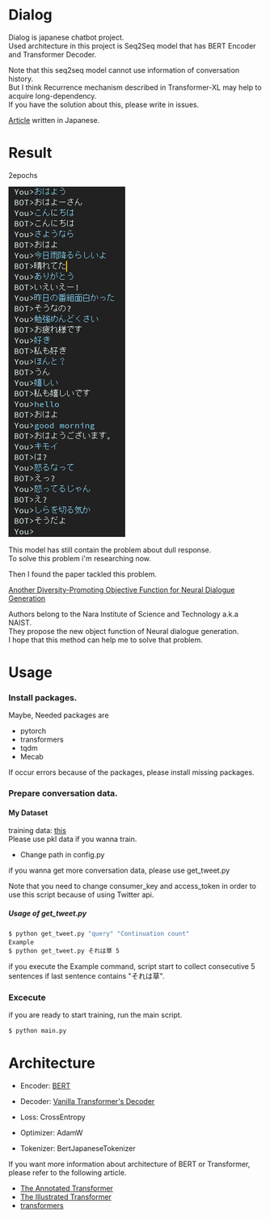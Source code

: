# Dialog
Dialog is japanese chatbot project.  
Used architecture in this project is Seq2Seq model that has BERT Encoder and Transformer Decoder.

Note that this seq2seq model cannot use information of conversation history.  
But I think Recurrence mechanism described in Transformer-XL may help to acquire long-dependency.  
If you have the solution about this, please write in issues.

[Article](https://qiita.com/reppy4620/items/e4305f22cd8f6962e00a) written in Japanese.

# Result
2epochs

![Result](./result/result.png)

This model has still contain the problem about dull response.  
To solve this problem i'm researching now.  

Then I found the paper tackled this problem.

[Another Diversity-Promoting Objective Function for Neural Dialogue Generation](https://arxiv.org/abs/1811.08100)

Authors belong to the Nara Institute of Science and Technology a.k.a NAIST.  
They propose the new object function of Neural dialogue generation.  
I hope that this method can help me to solve that problem.  

# Usage
### Install packages.
Maybe, Needed packages are

- pytorch
- transformers
- tqdm
- Mecab

If occur errors because of the packages, please install missing packages.

### Prepare conversation data.

#### My Dataset
training data:  [this](https://drive.google.com/open?id=1wYrUQHb4Wg2T8ZvCleIBcGu7PTaFw6VO)  
Please use pkl data if you wanna train.
- Change path in config.py

if you wanna get more conversation data, please use get_tweet.py

Note that you need to change consumer_key and access_token in order to use this script because of using Twitter api.

##### Usage of get_tweet.py
```bash
$ python get_tweet.py "query" "Continuation count"
Example
$ python get_tweet.py それは草 5
```
if you execute the Example command, script start to collect consecutive 5 sentences if last sentence contains "それは草".

### Excecute
if you are ready to start training, run the main script.
```bash
$ python main.py
```

# Architecture
- Encoder: [BERT](https://arxiv.org/abs/1810.04805)  
- Decoder: [Vanilla Transformer's Decoder](https://arxiv.org/abs/1706.03762)

- Loss: CrossEntropy
- Optimizer: AdamW

- Tokenizer: BertJapaneseTokenizer


If you want more information about architecture of BERT or Transformer, please refer to the following article.

- [The Annotated Transformer](http://nlp.seas.harvard.edu/2018/04/03/attention.html)
- [The Illustrated Transformer](http://jalammar.github.io/illustrated-transformer/)
- [transformers](https://github.com/huggingface/transformers)
